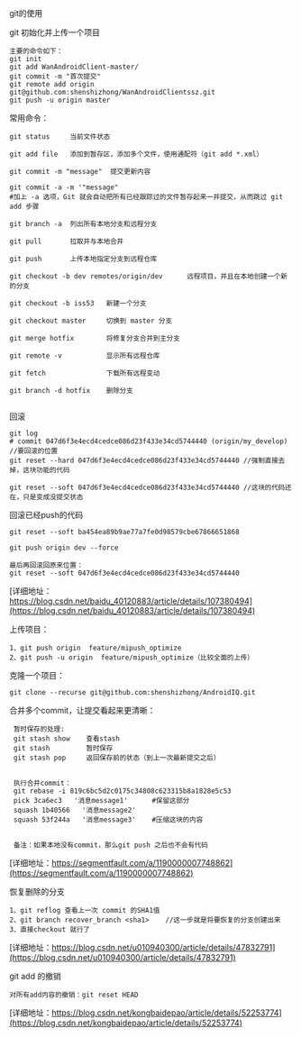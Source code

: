 
git的使用

git 初始化并上传一个项目
```
主要的命令如下：
git init
git add WanAndroidClient-master/
git commit -m "首次提交"
git remote add origin git@github.com:shenshizhong/WanAndroidClientssz.git
git push -u origin master
```
常用命令：
```
git status     当前文件状态

git add file   添加到暂存区，添加多个文件，使用通配符（git add *.xml）

git commit -m "message"  提交更新内容

git commit -a -m '"message"   
#加上 -a 选项，Git 就会自动把所有已经跟踪过的文件暂存起来一并提交，从而跳过 git add 步骤

git branch -a  列出所有本地分支和远程分支

git pull       拉取并与本地合并

git push       上传本地指定分支到远程仓库

git checkout -b dev remotes/origin/dev      远程项目，并且在本地创建一个新的分支

git checkout -b iss53   新建一个分支

git checkout master     切换到 master 分支

git merge hotfix        将修复分支合并到主分支

git remote -v           显示所有远程仓库

git fetch               下载所有远程变动

git branch -d hotfix    删除分支


```

回滚
```
git log
# commit 047d6f3e4ecd4cedce086d23f433e34cd5744440 (origin/my_develop) //要回滚的位置
git reset --hard 047d6f3e4ecd4cedce086d23f433e34cd5744440 //强制直接去掉，这块功能的代码

git reset --soft 047d6f3e4ecd4cedce086d23f433e34cd5744440 //这块的代码还在，只是变成没提交状态

```

回滚已经push的代码
```
git reset --soft ba454ea89b9ae77a7fe0d98579cbe67866651868

git push origin dev --force

最后再回滚回原来位置：
git reset --soft 047d6f3e4ecd4cedce086d23f433e34cd5744440

```
[详细地址：https://blog.csdn.net/baidu_40120883/article/details/107380494](https://blog.csdn.net/baidu_40120883/article/details/107380494)

上传项目： 
```
1、git push origin  feature/mipush_optimize
2、git push -u origin  feature/mipush_optimize（比较全面的上传）
```
克隆一个项目：
```
git clone --recurse git@github.com:shenshizhong/AndroidIQ.git
```

合并多个commit，让提交看起来更清晰：
```
 暂时保存的处理:
 git stash show    查看stash
 git stash         暂时保存
 git stash pop     返回保存前的状态（到上一次最新提交之后）
 
 
 执行合并commit：
 git rebase -i 819c6bc5d2c0175c34808c623315b8a1828e5c53
 pick 3ca6ec3   '消息message1'      #保留这部分
 squash 1b40566   '消息message2'
 squash 53f244a   '消息message3'    #压缩这块的内容
 
 
 备注：如果本地没有commit，那么git push 之后也不会有代码
```
[详细地址：https://segmentfault.com/a/1190000007748862](https://segmentfault.com/a/1190000007748862)

恢复删除的分支
```
1、git reflog 查看上一次 commit 的SHA1值
2、git branch recover_branch <sha1>    //这一步就是将要恢复的分支创建出来
3、直接checkout 就行了

```
[详细地址：https://blog.csdn.net/u010940300/article/details/47832791](https://blog.csdn.net/u010940300/article/details/47832791)

git add 的撤销
```
对所有add内容的撤销：git reset HEAD

```
[详细地址：https://blog.csdn.net/kongbaidepao/article/details/52253774](https://blog.csdn.net/kongbaidepao/article/details/52253774)
